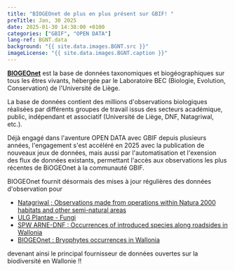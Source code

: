 ```yaml
---
title: "BIOGEOnet de plus en plus présent sur GBIF! "
preTitle: Jan, 30 2025
date: 2025-01-30 14:38:00 +0100
categories: ["GBIF", "OPEN DATA"]
lang-ref: BGNT.data
background: "{{ site.data.images.BGNT.src }}"
imageLicense: "{{ site.data.images.BGNT.caption }}"
---
```


[**BIOGEOnet**](https://www.biogeonet.ulg.ac.be/) est la base de données taxonomiques et biogéographiques sur tous les êtres vivants, hébergée par le Laboratoire BEC (Biologie, Evolution, Conservation) de l'Université de Liège.

La base de données contient des millions d'observations biologiques réalisées par différents groupes de travail issus des secteurs académique, public, indépendant et associatif (Université de Liège, DNF, Natagriwal, etc.).

Déjà engagé dans l'aventure OPEN DATA avec GBIF depuis plusieurs années, l'engagement s'est accéléré en 2025 avec la publication de nouveaux jeux de données, mais aussi par l'automatisation et l'exension des flux de données existants, permettant l'accès aux observations les plus récentes de BiOGEOnet à la communauté GBIF.

BIOGEOnet fournit désormais des mises à jour régulières des données d'observation pour
*  [Natagriwal ; Observations made from operations within Natura 2000 habitats and other semi-natural areas](https://www.gbif.org/dataset/ea410929-015a-4093-9c7e-7be2482668c9)
*  [ULG Plantae - Fungi](https://www.gbif.org/dataset/530c309d-0bd0-42d8-8b9e-55fe0f4d918d)
*  [SPW ARNE-DNF : Occurrences of introduced species along roadsides in Wallonia](https://www.gbif.org/dataset/93dc0e04-f4f8-4773-ab23-4fa48327fe2e)
*  [BIOGEOnet : Bryophytes occurrences in Wallonia](https://www.gbif.org/dataset/a76f8527-23e8-4ba5-bdff-f9821bdac187)

devenant ainsi le principal fournisseur de données ouvertes sur la biodiversité en Wallonie !!
